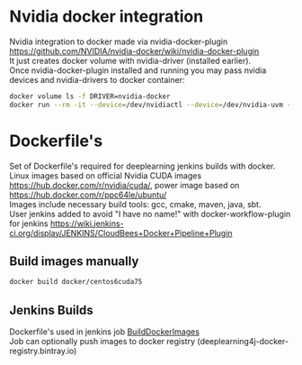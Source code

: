 # Nvidia docker integration
Nvidia integration to docker made via nvidia-docker-plugin  
https://github.com/NVIDIA/nvidia-docker/wiki/nvidia-docker-plugin  
It just creates docker volume with nvidia-driver (installed earlier).  
Once nvidia-docker-plugin installed and running you may pass nvidia devices and nvidia-drivers to docker container:  
```bash
docker volume ls -f DRIVER=nvidia-docker
docker run --rm -it --device=/dev/nvidiactl --device=/dev/nvidia-uvm --device=/dev/nvidia0 --volume=nvidia_driver_375.26:/usr/local/nvidia:ro nvidia/cuda /usr/local/nvidia/bin/nvidia-smi
```
# Dockerfile's
Set of Dockerfile's required for deeplearning jenkins builds with docker.  
Linux images based on official Nvidia CUDA images https://hub.docker.com/r/nvidia/cuda/, power image based on https://hub.docker.com/r/ppc64le/ubuntu/  
Images include necessary build tools: gcc, cmake, maven, java, sbt.  
User jenkins added to avoid "I have no name!" with docker-workflow-plugin for jenkins https://wiki.jenkins-ci.org/display/JENKINS/CloudBees+Docker+Pipeline+Plugin  

## Build images manually
```bash
docker build docker/centos6cuda75
```

## Jenkins Builds
Dockerfile's used in jenkins job [BuildDockerImages](jobs/docker/build-push-docker-images.groovy)  
Job can optionally push images to docker registry (deeplearning4j-docker-registry.bintray.io)
